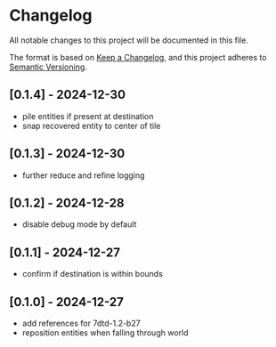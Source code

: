 # Changelog

All notable changes to this project will be documented in this file.

The format is based on [Keep a Changelog](https://keepachangelog.com/en/1.0.0/),
and this project adheres to [Semantic Versioning](https://semver.org/spec/v2.0.0.html).

## [0.1.4] - 2024-12-30

- pile entities if present at destination
- snap recovered entity to center of tile

## [0.1.3] - 2024-12-30

- further reduce and refine logging

## [0.1.2] - 2024-12-28

- disable debug mode by default

## [0.1.1] - 2024-12-27

- confirm if destination is within bounds

## [0.1.0] - 2024-12-27

- add references for 7dtd-1.2-b27
- reposition entities when falling through world
